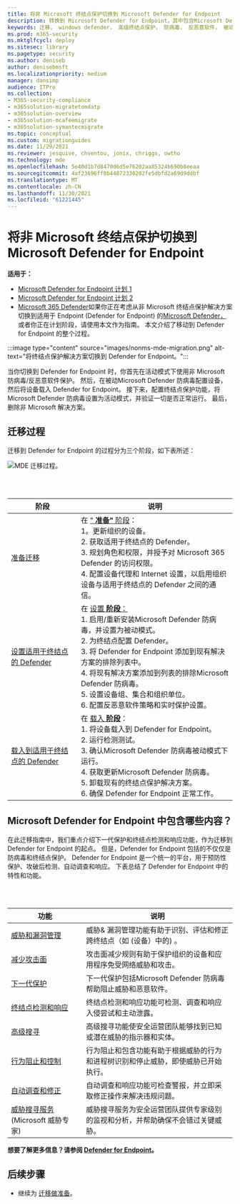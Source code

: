 ```yaml
---
title: 将非 Microsoft 终结点保护切换到 Microsoft Defender for Endpoint
description: 转换到 Microsoft Defender for Endpoint，其中包含Microsoft Defender 防病毒解决方案的解决方案。
keywords: 迁移， windows defender， 高级终结点保护， 防病毒， 反恶意软件， 被动模式， 主动模式
ms.prod: m365-security
ms.mktglfcycl: deploy
ms.sitesec: library
ms.pagetype: security
ms.author: deniseb
author: denisebmsft
ms.localizationpriority: medium
manager: dansimp
audience: ITPro
ms.collection:
- M365-security-compliance
- m365solution-migratetomdatp
- m365solution-overview
- m365solution-mcafeemigrate
- m365solution-symantecmigrate
ms.topic: conceptual
ms.custom: migrationguides
ms.date: 11/29/2021
ms.reviewer: jesquive, chventou, jonix, chriggs, owtho
ms.technology: mde
ms.openlocfilehash: 5e40d1b7d8470d6d5e76202aa85324b690b8eeaa
ms.sourcegitcommit: 4af23696ff8b44872330202fe5dbfd2a69d9ddbf
ms.translationtype: MT
ms.contentlocale: zh-CN
ms.lasthandoff: 11/30/2021
ms.locfileid: "61221445"
---
```

# <a name="make-the-switch-from-non-microsoft-endpoint-protection-to-microsoft-defender-for-endpoint"></a>将非 Microsoft 终结点保护切换到 Microsoft Defender for Endpoint

**适用于：**
- [Microsoft Defender for Endpoint 计划 1](https://go.microsoft.com/fwlink/?linkid=2154037)
- [Microsoft Defender for Endpoint 计划 2](https://go.microsoft.com/fwlink/?linkid=2154037)
- [Microsoft 365 Defender](https://go.microsoft.com/fwlink/?linkid=2118804)如果你正在考虑从非 Microsoft 终结点保护解决方案切换到适用于 Endpoint (Defender for Endpoint) 的[Microsoft Defender，](microsoft-defender-endpoint.md)或者你正在计划阶段，请使用本文作为指南。 本文介绍了移动到 Defender for Endpoint 的整个过程。

:::image type="content" source="images/nonms-mde-migration.png" alt-text="将终结点保护解决方案切换到 Defender for Endpoint。":::

当你切换到 Defender for Endpoint 时，你首先在活动模式下使用非 Microsoft 防病毒/反恶意软件保护。 然后，在被动Microsoft Defender 防病毒配置设备，然后将设备载入 Defender for Endpoint。 接下来，配置终结点保护功能，将Microsoft Defender 防病毒设置为活动模式，并验证一切是否正常运行。 最后，删除非 Microsoft 解决方案。

## <a name="the-migration-process"></a>迁移过程

迁移到 Defender for Endpoint 的过程分为三个阶段，如下表所述：

![MDE 迁移过程。](images/phase-diagrams/migration-phases.png)

<br/><br/>

|阶段|说明|
|--|--|
|[准备迁移](switch-to-mde-phase-1.md)|在 [" **准备"** 阶段](switch-to-mde-phase-1.md)： <br/>1。更新组织的设备。<br/>2. 获取适用于终结点的 Defender。<br/>3. 规划角色和权限，并授予对 Microsoft 365 Defender 的访问权限。<br/>4. 配置设备代理和 Internet 设置，以启用组织设备与适用于终结点的 Defender 之间的通信。 |
|[设置适用于终结点的 Defender](switch-to-mde-phase-2.md)|在 [设置 **阶段**：](switch-to-mde-phase-2.md) <br/>1. 启用/重新安装Microsoft Defender 防病毒，并设置为被动模式。<br/>2. 为终结点配置 Defender。<br/>3. 将 Defender for Endpoint 添加到现有解决方案的排除列表中。<br/>4. 将现有解决方案添加到列表的排除Microsoft Defender 防病毒。<br/>5. 设置设备组、集合和组织单位。<br/>6. 配置反恶意软件策略和实时保护设置。|
|[载入到适用于终结点的 Defender](switch-to-mde-phase-3.md)|在 [载入 **阶段**](switch-to-mde-phase-3.md)： <br/>1. 将设备载入到 Defender for Endpoint。<br/>2. 运行检测测试。<br/>3. 确认Microsoft Defender 防病毒被动模式下运行。<br/>4. 获取更新Microsoft Defender 防病毒。<br/>5. 卸载现有的终结点保护解决方案。<br/>6. 确保 Defender for Endpoint 正常工作。|

## <a name="whats-included-in-microsoft-defender-for-endpoint"></a>Microsoft Defender for Endpoint 中包含哪些内容？

在此迁移指南中，我们重点介绍下[](microsoft-defender-antivirus-in-windows-10.md)一代保护和终结点检测和[](overview-endpoint-detection-response.md)响应功能，作为迁移到 Defender for Endpoint 的起点。 但是，Defender for Endpoint 包括的不仅仅是防病毒和终结点保护。 Defender for Endpoint 是一个统一的平台，用于预防性保护、攻破后检测、自动调查和响应。 下表总结了 Defender for Endpoint 中的特性和功能。

<br/><br/>

|功能|说明|
|---|---|
|[威胁和漏洞管理](next-gen-threat-and-vuln-mgt.md)|威胁& 漏洞管理功能有助于识别、评估和修正跨终结点（如 (设备）中的) 。|
|[减少攻击面](overview-attack-surface-reduction.md)|攻击面减少规则有助于保护组织的设备和应用程序免受网络威胁和攻击。|
|[下一代保护](microsoft-defender-antivirus-in-windows-10.md)|下一代保护包括Microsoft Defender 防病毒帮助阻止威胁和恶意软件。|
|[终结点检测和响应](overview-endpoint-detection-response.md)|终结点检测和响应功能可检测、调查和响应入侵尝试和主动泄露。|
|[高级搜寻](advanced-hunting-overview.md)|高级搜寻功能使安全运营团队能够找到已知或潜在威胁的指示器和实体。|
|[行为阻止和控制](behavioral-blocking-containment.md)|行为阻止和包含功能有助于根据威胁的行为和进程树识别和停止威胁，即使威胁已开始执行。|
|[自动调查和修正](automated-investigations.md)|自动调查和响应功能可检查警报，并立即采取修正操作来解决违规问题。|
|[威胁搜寻服务](microsoft-threat-experts.md) (Microsoft 威胁专家) |威胁搜寻服务为安全运营团队提供专家级别的监视和分析，并帮助确保不会错过关键威胁。|

**想要了解更多信息？请参阅 [Defender for Endpoint](microsoft-defender-endpoint.md)。**

## <a name="next-step"></a>后续步骤

- 继续为 [迁移做准备](switch-to-mde-phase-1.md)。
